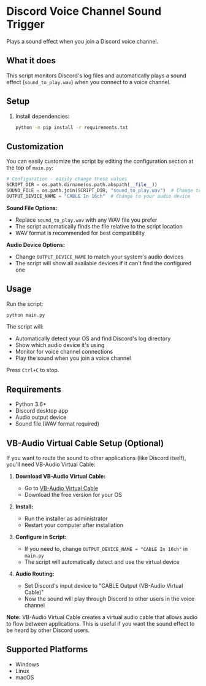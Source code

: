 # Discord Voice Channel Sound Trigger

Plays a sound effect when you join a Discord voice channel.

## What it does

This script monitors Discord's log files and automatically plays a sound effect (`sound_to_play.wav`) when you connect to a voice channel.

## Setup

1. Install dependencies:
   ```bash
   python -m pip install -r requirements.txt
   ```

## Customization

You can easily customize the script by editing the configuration section at the top of `main.py`:

```python
# Configuration - easily change these values
SCRIPT_DIR = os.path.dirname(os.path.abspath(__file__))
SOUND_FILE = os.path.join(SCRIPT_DIR, "sound_to_play.wav")  # Change to your sound file
OUTPUT_DEVICE_NAME = "CABLE In 16ch"  # Change to your audio device
```

**Sound File Options:**
- Replace `sound_to_play.wav` with any WAV file you prefer
- The script automatically finds the file relative to the script location
- WAV format is recommended for best compatibility

**Audio Device Options:**
- Change `OUTPUT_DEVICE_NAME` to match your system's audio devices
- The script will show all available devices if it can't find the configured one

## Usage

Run the script:
```bash
python main.py
```

The script will:
- Automatically detect your OS and find Discord's log directory
- Show which audio device it's using
- Monitor for voice channel connections
- Play the sound when you join a voice channel

Press `Ctrl+C` to stop.

## Requirements

- Python 3.6+
- Discord desktop app
- Audio output device
- Sound file (WAV format required)

## VB-Audio Virtual Cable Setup (Optional)

If you want to route the sound to other applications (like Discord itself), you'll need VB-Audio Virtual Cable:

1. **Download VB-Audio Virtual Cable:**
   - Go to [VB-Audio Virtual Cable](https://vb-audio.com/Cable/)
   - Download the free version for your OS

2. **Install:**
   - Run the installer as administrator
   - Restart your computer after installation

3. **Configure in Script:**
   - If you need to, change `OUTPUT_DEVICE_NAME = "CABLE In 16ch"` in `main.py`
   - The script will automatically detect and use the virtual device

4. **Audio Routing:**
   - Set Discord's input device to "CABLE Output (VB-Audio Virtual Cable)"
   - Now the sound will play through Discord to other users in the voice channel

**Note:** VB-Audio Virtual Cable creates a virtual audio cable that allows audio to flow between applications. This is useful if you want the sound effect to be heard by other Discord users.

## Supported Platforms

- Windows
- Linux  
- macOS